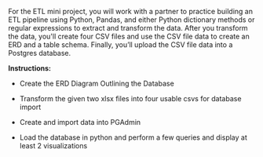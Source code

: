 For the ETL mini project, you will work with a partner to practice building an ETL pipeline using Python, Pandas, and either Python dictionary methods or regular expressions to extract and transform the data. After you transform the data, you'll create four CSV files and use the CSV file data to create an ERD and a table schema. Finally, you’ll upload the CSV file data into a Postgres database.

**Instructions:**

- Create the ERD Diagram Outlining the Database

- Transform the given two xlsx files into four usable csvs for database import

- Create and import data into PGAdmin 

- Load the database in python and perform a few queries and display at least 2 visualizations 
